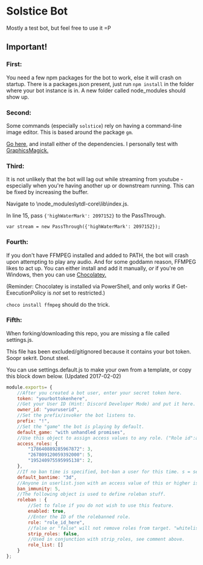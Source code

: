 # Solstice Bot
Mostly a test bot, but feel free to use it =P

## Important!
### First:
You need a few npm packages for the bot to work, else it will crash on startup.
There is a packages.json present, just run `npm install` in the folder where your bot instance is in. A new folder called node_modules should show up.

### Second:
Some commands (especially `solstice`) rely on having a command-line image editor. This is based around the package `gm`.

[Go here](http://aheckmann.github.io/gm/), and install either of the dependencies. I personally test with [GraphicsMagick.](http://www.graphicsmagick.org/)

### Third:
It is not unlikely that the bot will lag out while streaming from youtube - especially when you're having another up or downstream running.
This can be fixed by increasing the buffer.

Navigate to \node_modules\ytdl-core\lib\index.js. 

In line 15, pass `{'highWaterMark': 2097152}` to the PassThrough.

`var stream = new PassThrough({'highWaterMark': 2097152});`

### Fourth:
If you don't have FFMPEG installed and added to PATH, the bot will crash upon attempting to play any audio.
And for some goddamn reason, FFMPEG likes to act up. You can either install and add it manually, *or* if you're on Windows,
then you can use [Chocolatey.](https://chocolatey.org/install)

(Reminder: Chocolatey is installed via PowerShell, and only works if Get-ExecutionPolicy is *not* set to restricted.)

`choco install ffmpeg` should do the trick.

### Fifth:
When forking/downloading this repo, you are missing a file called settings.js.

This file has been excluded/gitignored because it contains your bot token. Soopr sekrit. Donut steel.

You can use settings.default.js to make your own from a template, or copy this block down below. (Updated 2017-02-02)

```js
module.exports= {
    //After you created a bot user, enter your secret token here.
    token: "yourbottokenhere",
    //Get your User ID (Hint: Discord Developer Mode) and put it here.
    owner_id: "youruserid",
    //Set the prefix/invoker the bot listens to.
    prefix: "!",
    //Set the "game" the bot is playing by default.
    default_game: "with unhandled promises",
    //Use this object to assign access values to any role. ("Role id":access) NYI
    access_roles: {
        "178640889285967872": 3, 
        "267809120059392000": 5, 
        "195240975595995138": 2, 
    },
    //If no ban time is specified, bot-ban a user for this time. s = seconds, m = minutes, h = hours, d = days, "never" = permanent
    default_bantime: "3d",
    //Anyone in userlist.json with an access value of this or higher is immune to the botban.
    ban_immunity: 5,
    //The following object is used to define roleban stuff.
    roleban : {
        //Set to false if you do not wish to use this feature. 
        enabled: true, 
        //Enter the ID of the rolebanned role.
        role: "role_id_here", 
        //false or "false" will not remove roles from target. "whitelist" removes all roles that are defined in role_list, "blacklist" removes all roles but the ones in role_list.
        strip_roles: false,
        //Used in conjunction with strip_roles, see comment above.
        role_list: []
    }
};
```

